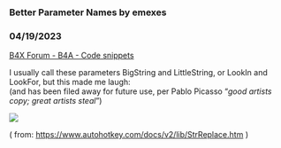 ### Better Parameter Names by emexes
### 04/19/2023
[B4X Forum - B4A - Code snippets](https://www.b4x.com/android/forum/threads/147502/)

I usually call these parameters BigString and LittleString, or LookIn and LookFor, but this made me laugh:  
(and has been filed away for future use, per Pablo Picasso “*good artists copy; great artists steal*”)  
  
![](https://www.b4x.com/android/forum/attachments/141317)  
  
( from: <https://www.autohotkey.com/docs/v2/lib/StrReplace.htm> )